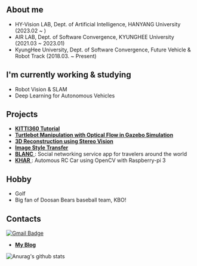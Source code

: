 ## About me
- HY-Vision LAB, Dept. of Artificial Intelligence, HANYANG University (2023.02 ~ )
- AIR LAB, Dept. of Software Convergence, KYUNGHEE University (2021.03 ~ 2023.01)
- KyungHee University, Dept. of Software Convergence, Future Vehicle & Robot Track (2018.03. ~ Present)

## I'm currently working & studying 
- Robot Vision & SLAM
- Deep Learning for Autonomous Vehicles 

## Projects
- [ **KITTI360 Tutorial** ](https://github.com/PHANTOM0122/KITTI360_Tutorial)
- [ **Turtlebot Manipulation with Optical Flow in Gazebo Simulation** ](https://github.com/PHANTOM0122/ROS_Gazebo_Simulator_with_Opticalflow)
- [ **3D Reconstruction using Stereo Vision** ](https://github.com/PHANTOM0122/3D_Reconstruction)
- [ **Image Style Transfer** ](https://github.com/Hyper-Vision-DeepLearning/Style-Transfer)
- [ **BLANC** ](https://github.com/PHANTOM0122/BLANC) : Social networking service app for travelers around the world
- [ **KHAR** ](https://github.com/PHANTOM0122/KHar) : Automous RC Car using OpenCV with Raspberry-pi 3

## Hobby
- Golf
- Big fan of Doosan Bears baseball team, KBO!


## Contacts
[![Gmail Badge](https://img.shields.io/badge/-Gmail-d14836?style=flat-square&logo=Gmail&logoColor=white&link=mailto:wilko97@khu.ac.kr)](mailto:wilko97@khu.ac.kr)
- [ **My Blog** ](https://velog.io/@wilko97) 

![Anurag's github stats](https://github-readme-stats.vercel.app/api?username=PHANTOM0122&show_icons=true&theme=radical)

